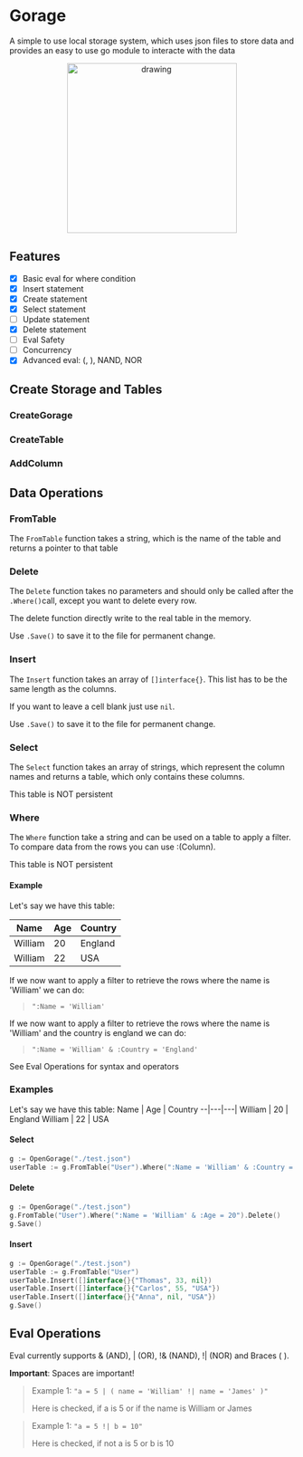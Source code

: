 # Gorage
A simple to use local storage system, which uses json files to store data and provides an easy to use go module to interacte with the data
<center>
<img src="https://i.imgur.com/8HDAwXt.png" alt="drawing" width="300"/>
</center>

## Features
- [X] Basic eval for where condition 
- [X] Insert statement
- [X] Create statement
- [X] Select statement
- [ ] Update statement
- [X] Delete statement
- [ ] Eval Safety
- [ ] Concurrency 
- [X] Advanced eval:  (, ), NAND, NOR

## Create Storage and Tables
### CreateGorage

### CreateTable

### AddColumn

## Data Operations
### FromTable
The `FromTable` function takes a string, which is the name of the table and returns a pointer to that table
### Delete
The `Delete` function takes no parameters and should only be called after the `.Where()`call, except you want to delete every row.

The delete function directly write to the real table in the memory.

Use `.Save()` to save it to the file for permanent change.

### Insert
The `Insert` function takes an array of `[]interface{}`. This list has to be the same length as the columns.

If you want to leave a cell blank just use `nil`.

Use `.Save()` to save it to the file for permanent change.

### Select
The `Select` function takes an array of strings, which represent the column names and returns a table, which only contains these columns.

This table is NOT persistent
### Where
The `Where` function take a string and can be used on a table to apply a filter. To compare data from the rows you can use :(Column).

This table is NOT persistent
#### Example
Let's say we have this table:


Name | Age | Country
--|---|---|
William | 20 | England
William | 22 | USA

If we now want to apply a filter to retrieve the rows where the name is 'William' we can do:
> `":Name = 'William' `

If we now want to apply a filter to retrieve the rows where the name is 'William' and the country is england we can do:
>`":Name = 'William' & :Country = 'England'`

See Eval Operations for syntax and operators

### Examples

Let's say we have this table:
Name | Age | Country
--|---|---|
William | 20 | England
William | 22 | USA

#### Select
```go
g := OpenGorage("./test.json")
userTable := g.FromTable("User").Where(":Name = 'William' & :Country = 'USA' ").Select([]string{"Name", "Age"})
```

#### Delete
```go
g := OpenGorage("./test.json")
g.FromTable("User").Where(":Name = 'William' & :Age = 20").Delete()
g.Save()
```

#### Insert
```go
g := OpenGorage("./test.json")
userTable := g.FromTable("User")
userTable.Insert([]interface{}{"Thomas", 33, nil})
userTable.Insert([]interface{}{"Carlos", 55, "USA"})
userTable.Insert([]interface{}{"Anna", nil, "USA"})
g.Save()
```

## Eval Operations
Eval currently supports & (AND), | (OR), !& (NAND), !| (NOR) and Braces ( ). 

**Important**: Spaces are important!

> Example 1: `"a = 5 | ( name = 'William' !| name = 'James' )"`
> 
> Here is checked, if a is 5 or if the name is William or James


> Example 1: `"a = 5 !| b = 10"`
>
> Here is checked, if not a is 5 or b is 10


